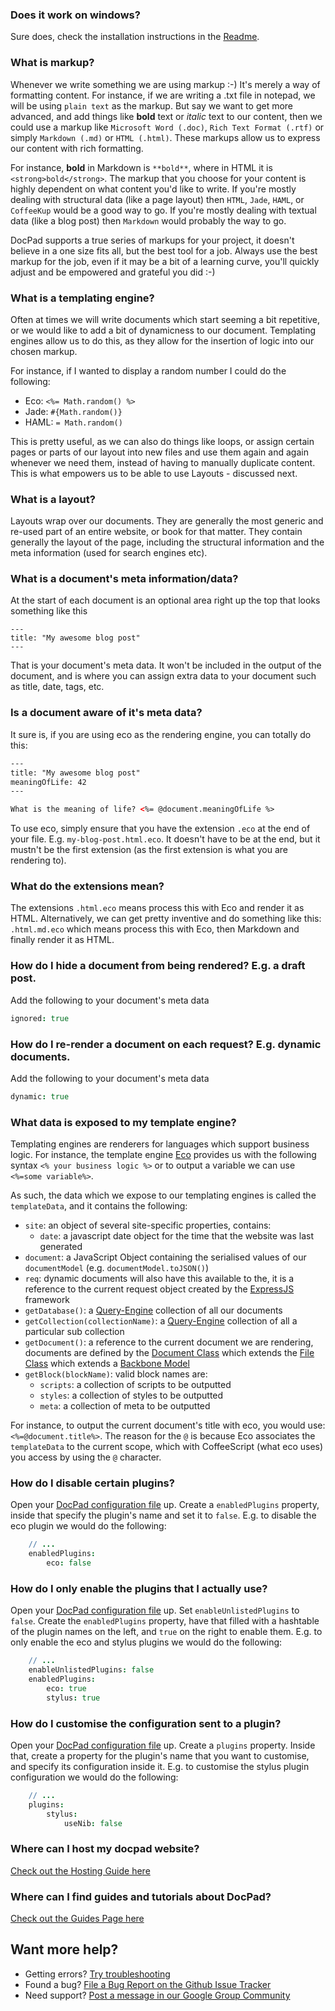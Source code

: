 ### Does it work on windows?
Sure does, check the installation instructions in the [Readme](https://github.com/bevry/docpad).


### What is markup?
Whenever we write something we are using markup :-) It's merely a way of formatting content. For instance, if we are writing a .txt file in notepad, we will be using `plain text` as the markup. But say we want to get more advanced, and add things like **bold** text or _italic_ text to our content, then we could use a markup like `Microsoft Word (.doc)`, `Rich Text Format (.rtf)` or simply `Markdown (.md)` or `HTML (.html)`. These markups allow us to express our content with rich formatting.

For instance, **bold** in Markdown is `**bold**`, where in HTML it is `<strong>bold</strong>`. The markup that you choose for your content is highly dependent on what content you'd like to write. If you're mostly dealing with structural data (like a page layout) then `HTML`, `Jade`, `HAML`, or `CoffeeKup` would be a good way to go. If you're mostly dealing with textual data (like a blog post) then `Markdown` would probably the way to go.

DocPad supports a true series of markups for your project, it doesn't believe in a one size fits all, but the best tool for a job. Always use the best markup for the job, even if it may be a bit of a learning curve, you'll quickly adjust and be empowered and grateful you did :-)


### What is a templating engine?
Often at times we will write documents which start seeming a bit repetitive, or we would like to add a bit of dynamicness to our document. Templating engines allow us to do this, as they allow for the insertion of logic into our chosen markup.

For instance, if I wanted to display a random number I could do the following:

- Eco: `<%= Math.random() %>`
- Jade: `#{Math.random()}`
- HAML: `= Math.random()`

This is pretty useful, as we can also do things like loops, or assign certain pages or parts of our layout into new files and use them again and again whenever we need them, instead of having to manually duplicate content. This is what empowers us to be able to use Layouts - discussed next.


### What is a layout?
Layouts wrap over our documents. They are generally the most generic and re-used part of an entire website, or book for that matter. They contain generally the layout of the page, including the structural information and the meta information (used for search engines etc).


### What is a document's meta information/data?
At the start of each document is an optional area right up the top that looks something like this

```
---
title: "My awesome blog post"
---
```

That is your document's meta data. It won't be included in the output of the document, and is where you can assign extra data to your document such as title, date, tags, etc.


### Is a document aware of it's meta data?
It sure is, if you are using eco as the rendering engine, you can totally do this:

``` html
---
title: "My awesome blog post"
meaningOfLife: 42
---

What is the meaning of life? <%= @document.meaningOfLife %>
```

To use eco, simply ensure that you have the extension `.eco` at the end of your file. E.g. `my-blog-post.html.eco`. It doesn't have to be at the end, but it mustn't be the first extension (as the first extension is what you are rendering to).


### What do the extensions mean?
The extensions `.html.eco` means process this with Eco and render it as HTML. Alternatively, we can get pretty inventive and do something like this: `.html.md.eco` which means process this with Eco, then Markdown and finally render it as HTML.


### How do I hide a document from being rendered? E.g. a draft post.
Add the following to your document's meta data

``` coffee
ignored: true
```


### How do I re-render a document on each request? E.g. dynamic documents.
Add the following to your document's meta data

``` coffee
dynamic: true
```


### What data is exposed to my template engine?
Templating engines are renderers for languages which support business logic. For instance, the template engine [Eco](https://github.com/sstephenson/eco) provides us with the following syntax `<% your business logic %>` or to output a variable we can use `<%=some variable%>`.

As such, the data which we expose to our templating engines is called the `templateData`, and it contains the following:

- `site`: an object of several site-specific properties, contains:
    - `date`: a javascript date object for the time that the website was last generated
- `document`: a JavaScript Object containing the serialised values of our `documentModel` (e.g. `documentModel.toJSON()`)
- `req`: dynamic documents will also have this available to the, it is a reference to the current request object created by the [ExpressJS](http://expressjs.com/) framework
- `getDatabase()`: a [Query-Engine](https://github.com/bevry/query-engine) collection of all our documents
- `getCollection(collectionName)`: a [Query-Engine](https://github.com/bevry/query-engine) collection of all a particular sub collection
- `getDocument()`: a reference to the current document we are rendering, documents are defined by the [Document Class](https://github.com/bevry/docpad/blob/master/src/lib/models/document.coffee) which extends the [File Class](https://github.com/bevry/docpad/blob/master/src/lib/models/file.coffee) which extends a [Backbone Model](http://documentcloud.github.com/backbone/#Model)
- `getBlock(blockName)`: valid block names are:
    - `scripts`: a collection of scripts to be outputted
    - `styles`: a collection of styles to be outputted
    - `meta`: a collection of meta to be outputted

For instance, to output the current document's title with eco, you would use: `<%=@document.title%>`. The reason for the `@` is because Eco associates the `templateData` to the current scope, which with CoffeeScript (what eco uses) you access by using the `@` character.


### How do I disable certain plugins?
Open your [DocPad configuration file](https://github.com/bevry/docpad/wiki/Configuration-File) up. Create a `enabledPlugins` property, inside that specify the plugin's name and set it to `false`. E.g. to disable the eco plugin we would do the following:

``` coffeescript
	// ...
	enabledPlugins:
		eco: false

```


### How do I only enable the plugins that I actually use?
Open your [DocPad configuration file](https://github.com/bevry/docpad/wiki/Configuration-File) up. Set `enableUnlistedPlugins` to `false`. Create the `enabledPlugins` property, have that filled with a hashtable of the plugin names on the left, and `true` on the right to enable them. E.g. to only enable the eco and stylus plugins we would do the following:

``` coffeescript
	// ...
	enableUnlistedPlugins: false
	enabledPlugins:
		eco: true
		stylus: true
```


### How do I customise the configuration sent to a plugin?
Open your [DocPad configuration file](https://github.com/bevry/docpad/wiki/Configuration-File) up. Create a `plugins` property. Inside that, create a property for the plugin's name that you want to customise, and specify its configuration inside it. E.g. to customise the stylus plugin configuration we would do the following:

``` coffeescript
	// ...
	plugins:
		stylus:
			useNib: false
```


### Where can I host my docpad website?
[Check out the Hosting Guide here](https://github.com/bevry/docpad/wiki/Hosting)


### Where can I find guides and tutorials about DocPad?
[Check out the Guides Page here](https://github.com/bevry/docpad/wiki/Guides)




## Want more help?

- Getting errors? [Try troubleshooting](https://github.com/bevry/docpad/wiki/Troubleshooting)
- Found a bug? [File a Bug Report on the Github Issue Tracker](https://github.com/bevry/docpad/issues)
- Need support? [Post a message in our Google Group Community](https://groups.google.com/forum/#!forum/docpad)

